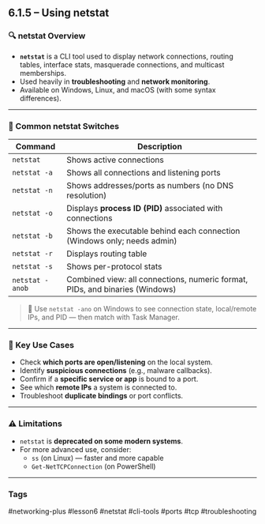 ## 6.1.5 – Using netstat

### 🔍 netstat Overview
- **`netstat`** is a CLI tool used to display network connections, routing tables, interface stats, masquerade connections, and multicast memberships.
- Used heavily in **troubleshooting** and **network monitoring**.
- Available on Windows, Linux, and macOS (with some syntax differences).

---

### 📌 Common netstat Switches

| Command               | Description |
|-----------------------|-------------|
| `netstat`             | Shows active connections |
| `netstat -a`          | Shows all connections and listening ports |
| `netstat -n`          | Shows addresses/ports as numbers (no DNS resolution) |
| `netstat -o`          | Displays **process ID (PID)** associated with connections |
| `netstat -b`          | Shows the executable behind each connection (Windows only; needs admin) |
| `netstat -r`          | Displays routing table |
| `netstat -s`          | Shows per-protocol stats |
| `netstat -anob`       | Combined view: all connections, numeric format, PIDs, and binaries (Windows) |

> 🧠 Use `netstat -ano` on Windows to see connection state, local/remote IPs, and PID — then match with Task Manager.

---

### 🧠 Key Use Cases

- Check **which ports are open/listening** on the local system.
- Identify **suspicious connections** (e.g., malware callbacks).
- Confirm if a **specific service or app** is bound to a port.
- See which **remote IPs** a system is connected to.
- Troubleshoot **duplicate bindings** or port conflicts.

---

### ⚠ Limitations

- `netstat` is **deprecated on some modern systems**.
- For more advanced use, consider:
  - `ss` (on Linux) — faster and more capable
  - `Get-NetTCPConnection` (on PowerShell)

---

### Tags
#networking-plus #lesson6 #netstat #cli-tools #ports #tcp #troubleshooting
